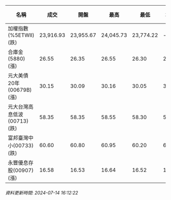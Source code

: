 | 名稱 | 成交 | 開盤 | 最高 | 最低 | 均價 | 成交金額(億) | 昨收 | 漲跌幅 | 漲跌 | 總量 | 昨量 | 振幅 |
| -------- | -------- | -------- | -------- |-------- | -------- | -------- |-------- |-------- |-------- | -------- | -------- |-------- |
|加權指數(%5ETWII) (跌)|23,916.93|23,955.67|24,045.73|23,774.22|-|5,781.05|24,390.03|1.94%|473.10|12,486,236|0|1.11%|
|合庫金(5880) (漲)|26.55|26.35|26.55|26.30|26.48|3.45|26.45|0.38%|0.10|13,045|12,299|0.95%|
|元大美債20年(00679B) (漲)|30.15|30.09|30.16|30.05|30.10|21.60|29.86|0.97%|0.29|71,754|62,791|0.37%|
|元大台灣高息低波(00713) (跌)|58.35|58.35|58.55|58.30|58.42|5.22|58.40|0.09%|0.05|8,928|11,491|0.43%|
|富邦臺灣中小(00733) (跌)|60.60|60.80|60.95|60.20|60.69|1.80|60.80|0.33%|0.20|2,970|2,405|1.23%|
|永豐優息存股(00907) (漲)|16.58|16.53|16.64|16.52|16.60|0.391|16.52|0.36%|0.06|2,353|2,358|0.73%|
###### 資料更新時間: 2024-07-14 16:12:22